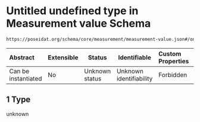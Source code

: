 # Untitled undefined type in Measurement value Schema

```txt
https://poseidat.org/schema/core/measurement/measurement-value.json#/oneOf/1
```




| Abstract            | Extensible | Status         | Identifiable            | Custom Properties | Additional Properties | Access Restrictions | Defined In                                                                                         |
| :------------------ | ---------- | -------------- | ----------------------- | :---------------- | --------------------- | ------------------- | -------------------------------------------------------------------------------------------------- |
| Can be instantiated | No         | Unknown status | Unknown identifiability | Forbidden         | Allowed               | none                | [measurement-value.json\*](schemas/core/measurement/measurement-value.json "open original schema") |

## 1 Type

unknown
